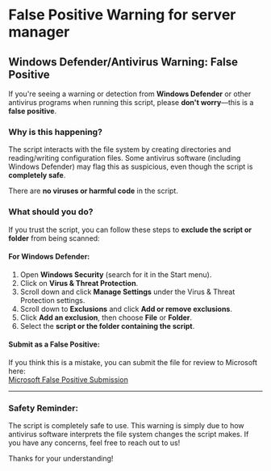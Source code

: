 # False Positive Warning for server manager

## Windows Defender/Antivirus Warning: False Positive

If you're seeing a warning or detection from **Windows Defender** or other antivirus programs when running this script, please **don't worry**—this is a **false positive**.

### Why is this happening?
The script interacts with the file system by creating directories and reading/writing configuration files. Some antivirus software (including Windows Defender) may flag this as suspicious, even though the script is **completely safe**.

There are **no viruses or harmful code** in the script.

### What should you do?
If you trust the script, you can follow these steps to **exclude the script or folder** from being scanned:

#### For Windows Defender:
1. Open **Windows Security** (search for it in the Start menu).
2. Click on **Virus & Threat Protection**.
3. Scroll down and click **Manage Settings** under the Virus & Threat Protection settings.
4. Scroll down to **Exclusions** and click **Add or remove exclusions**.
5. Click **Add an exclusion**, then choose **File** or **Folder**.
6. Select the **script or the folder containing the script**.

#### Submit as a False Positive:
If you think this is a mistake, you can submit the file for review to Microsoft here:  
[Microsoft False Positive Submission](https://www.microsoft.com/en-us/wdsi/filesubmission)

---

### Safety Reminder:
The script is completely safe to use. This warning is simply due to how antivirus software interprets the file system changes the script makes. If you have any concerns, feel free to reach out to us!

Thanks for your understanding!
